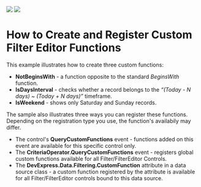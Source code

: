 <!-- default badges list -->
[![](https://img.shields.io/badge/Open_in_DevExpress_Support_Center-FF7200?style=flat-square&logo=DevExpress&logoColor=white)](https://supportcenter.devexpress.com/ticket/details/T828688)
[![](https://img.shields.io/badge/📖_How_to_use_DevExpress_Examples-e9f6fc?style=flat-square)](https://docs.devexpress.com/GeneralInformation/403183)
<!-- default badges end -->
# How to Create and Register Custom Filter Editor Functions

This example illustrates how to create three custom functions:

* **NotBeginsWith** - a function opposite to the standard *BeginsWith* function.
* **IsDaysInterval** - checks whether a record belongs to the *“(Today - N days) ~ (Today + N days)”* timeframe.
* **IsWeekend** - shows only Saturday and Sunday records.

The sample also illustrates three ways you can register these functions. Depending on the registration type you use, the function's availabily may differ.

* The control's **QueryCustomFunctions** event - functions added on this event are available for this specific control only.
* The **CriteriaOperator.QueryCustomFunctions** event - registers global custom functions available for all Filter/FilterEditor Controls.
* The **DevExpress.Data.Filtering.CustomFunction** attribute in a data source class - a custom function registered by the attribute is available for all Filter/FilterEditor controls bound to this data source.
